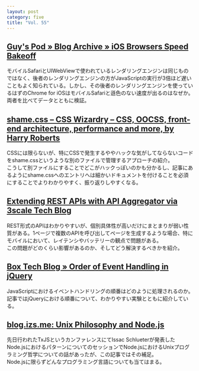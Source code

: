 ```yaml
---
layout: post
category: five
title: "Vol. 55"
---
```


## [Guy's Pod » Blog Archive » iOS Browsers Speed Bakeoff](http://www.guypo.com/mobile/ios-browsers-speed-bakeoff/)

モバイルSafariとUIWebViewで使われているレンダリングエンジンは同じものではなく、後者のレンダリングエンジンの方がJavaScriptの実行が3倍ほど遅いこともよく知られている。しかし、その後者のレンダリングエンジンを使っているはずのChrome for iOSはモバイルSafariと遜色のない速度が出るのはなぜか。両者を比べてデータとともに検証。

## [shame.css – CSS Wizardry – CSS, OOCSS, front-end architecture, performance and more, by Harry Roberts](http://csswizardry.com/2013/04/shame-css/)

CSSには限らないが、特にCSSで発生するややハックな気がしてならないコードをshame.cssというような別のファイルで管理するアプローチの紹介。  
こうして別ファイルにすることでどこがハックっぽいのかも分かるし、記事にあるようにshame.cssへのエントリへは細かいドキュメントを付けることを必須にすることでよりわかりやすく、振り返りしやすくなる。

## [Extending REST APIs with API Aggregator via 3scale Tech Blog](http://3scale.github.io/2013/04/18/accelerate-your-mobile-api-with-nginx-and-lua/)

REST形式のAPIはわかりやすいが、個別具体性が高いだけにまとまりが弱い性質がある。1ページで複数のAPIを呼び出してページを生成するような場合、特にモバイルにおいて、レイテンシやバッテリーの観点で問題がある。  
この問題がどのくらい影響があるのか、そしてどう解決するべきかを紹介。

## [Box Tech Blog » Order of Event Handling in jQuery](http://tech.blog.box.com/2013/04/order-of-event-handling-in-jquery/)

JavaScriptにおけるイベントハンドリングの順番はどのように処理されるのか。記事ではjQueryにおける順番について、わかりやすい実験とともに紹介している。

## [blog.izs.me: Unix Philosophy and Node.js](http://blog.izs.me/post/48281998870/unix-philosophy-and-node-js)

先日行われたTxJSというカンファレンスにてIssac Schlueterが発表したNode.jsにおけるパターンについてのセッションでNode.jsにおけるUnixプログラミング哲学についての話があったが、この記事ではその補足。  
Node.jsに限らずどんなプログラミング言語についても当てはまる。